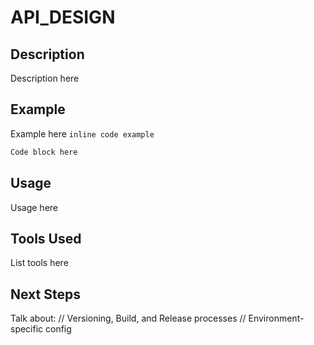 # API_DESIGN

## Description

Description here

## Example

Example here
`inline code example`
```javascript
Code block here
```

## Usage

Usage here

## Tools Used

List tools here

## Next Steps

<aside class="notice">
Talk about:
// Versioning, Build, and Release processes
// Environment-specific config
</aside>
